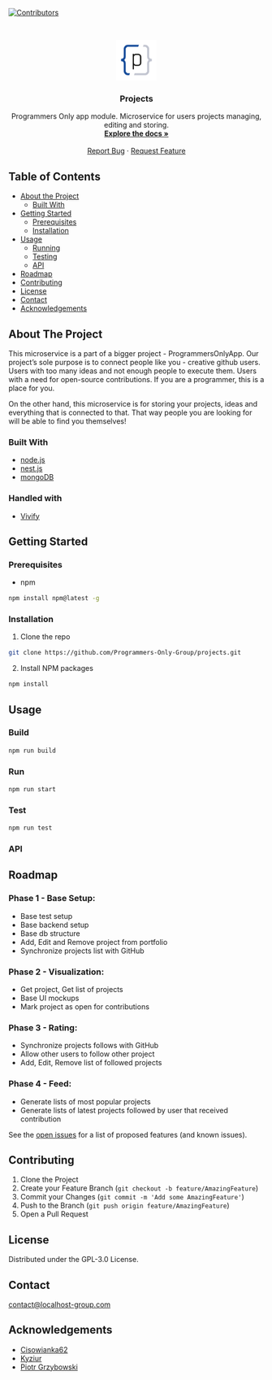 <!-- PROJECT SHIELDS -->
<!--
*** I'm using markdown "reference style" links for readability.
*** Reference links are enclosed in brackets [ ] instead of parentheses ( ).
*** See the bottom of this document for the declaration of the reference variables
*** for contributors-url, forks-url, etc. This is an optional, concise syntax you may use.
*** https://www.markdownguide.org/basic-syntax/#reference-style-links
*** 
*** TODO PSTA: ADD MORE DYNAMIC SHIELDS THAT MAKES SENSE
-->
[![Contributors][contributors-shield]][contributors-url]


<!-- PROJECT LOGO -->
<br />
<p align="center">
  <a href="https://github.com/Programmers-Only-Group/projects">
    <img src="images/logo.png" alt="Logo" width="80" height="80">
  </a>

  <h3 align="center">Projects</h3>

  <p align="center">
    Programmers Only app module. Microservice for users projects managing, editing and storing.
    <br />
    <a href="#"><strong>Explore the docs »</strong></a>
    <br />
    <br />
    <a href="https://github.com/Programmers-Only-Group/projects/issues">Report Bug</a>
    ·
    <a href="https://github.com/Programmers-Only-Group/projects/issues">Request Feature</a>
  </p>
</p>


<!-- TABLE OF CONTENTS -->
## Table of Contents

* [About the Project](#about-the-project)
  * [Built With](#built-with)
* [Getting Started](#getting-started)
  * [Prerequisites](#prerequisites)
  * [Installation](#installation)
* [Usage](#usage)
  * [Running](#run)
  * [Testing](#test)
  * [API](#api)
* [Roadmap](#roadmap)
* [Contributing](#contributing)
* [License](#license)
* [Contact](#contact)
* [Acknowledgements](#acknowledgements)


<!-- ABOUT THE PROJECT -->
## About The Project

This microservice is a part of a bigger project - ProgrammersOnlyApp. Our project’s sole purpose is to connect people like you - creative github users. Users with too many ideas and not enough people to execute them. Users with a need for open-source contributions. If you are a programmer, this is a place for you. 

On the other hand, this microservice is for storing your projects, ideas and everything that is connected to that. That way people you are looking for will be able to find you themselves!
    
### Built With

* [node.js](https://nodejs.org/dist/v12.18.3/)
* [nest.js](https://docs.nestjs.com/)
* [mongoDB](https://www.mongodb.com/try/download/compass?tck=docs_compass)

### Handled with

* [Vivify](https://www.vivifyscrum.com/)

<!-- GETTING STARTED -->
## Getting Started

### Prerequisites

* npm
```sh
npm install npm@latest -g
```

### Installation
 
1. Clone the repo
```sh
git clone https://github.com/Programmers-Only-Group/projects.git
```
2. Install NPM packages
```sh
npm install
```


<!-- USAGE EXAMPLES -->
## Usage

### Build
```sh
npm run build
```

### Run
```sh
npm run start
```
### Test
```sh
npm run test
```
### API


<!-- ROADMAP -->
## Roadmap

### Phase 1 - Base Setup:
* Base test setup
* Base backend setup
* Base db structure
* Add, Edit and Remove project from portfolio
* Synchronize projects list with GitHub

### Phase 2 - Visualization:
* Get project, Get list of projects
* Base UI mockups
* Mark project as open for contributions

### Phase 3 - Rating:
* Synchronize projects follows with GitHub
* Allow other users to follow other project
* Add, Edit, Remove list of followed projects

### Phase 4 - Feed:
* Generate lists of most popular projects
* Generate lists of latest projects followed by user that received contribution

See the [open issues](https://github.com/Programmers-Only-Group/projects/issues) for a list of proposed features (and known issues).



<!-- CONTRIBUTING -->
## Contributing

1. Clone the Project
2. Create your Feature Branch (`git checkout -b feature/AmazingFeature`)
3. Commit your Changes (`git commit -m 'Add some AmazingFeature'`)
4. Push to the Branch (`git push origin feature/AmazingFeature`)
5. Open a Pull Request



<!-- LICENSE -->
## License

Distributed under the GPL-3.0 License.



<!-- CONTACT -->
## Contact

contact@localhost-group.com

<!-- ACKNOWLEDGEMENTS -->
## Acknowledgements

* [Cisowianka62](https://github.com/cisowianka62)
* [Kyziur](https://github.com/kyziur)
* [Piotr Grzybowski](https://github.com/Piotr-Grzybowski)

<!-- MARKDOWN LINKS & IMAGES -->
<!-- https://www.markdownguide.org/basic-syntax/#reference-style-links -->
[contributors-shield]: https://img.shields.io/badge/contributions-welcome-brightgreen.svg?style=flat
[contributors-url]: https://github.com/Programmers-Only-Group/projects#contributing
[forks-shield]: http://inch-ci.org/github/Programmers-Only-Group/projects.svg?branch=master&style=shields
[forks-url]: http://inch-ci.org/github/Programmers-Only-Group/projects
[issues-shield]: https://img.shields.io/github/issues/othneildrew/Best-README-Template.svg?style=flat
[issues-url]: https://github.com/Programmers-Only-Group/projects/issues
[license-shield]: https://img.shields.io/github/license/othneildrew/Best-README-Template.svg?style=flat
[license-url]: https://github.com/Programmers-Only-Group/projects/issues

[product-screenshot]: images/localhost_logo.png
